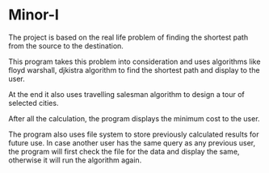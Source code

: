 # Minor-I
The project is based on the real life problem of finding the shortest path from the source to the destination.

This program takes this problem into consideration and uses algorithms like floyd warshall, djkistra algorithm to find the shortest path and display to the user.

At the end it also uses travelling salesman algorithm to design a tour of selected cities.

After all the calculation, the program displays the minimum cost to the user.

The program also uses file system to store previously calculated results for future use. In case another user has the same query as any previous user, the program will first check the file for the data and display the same, otherwise it will run the algorithm again.
